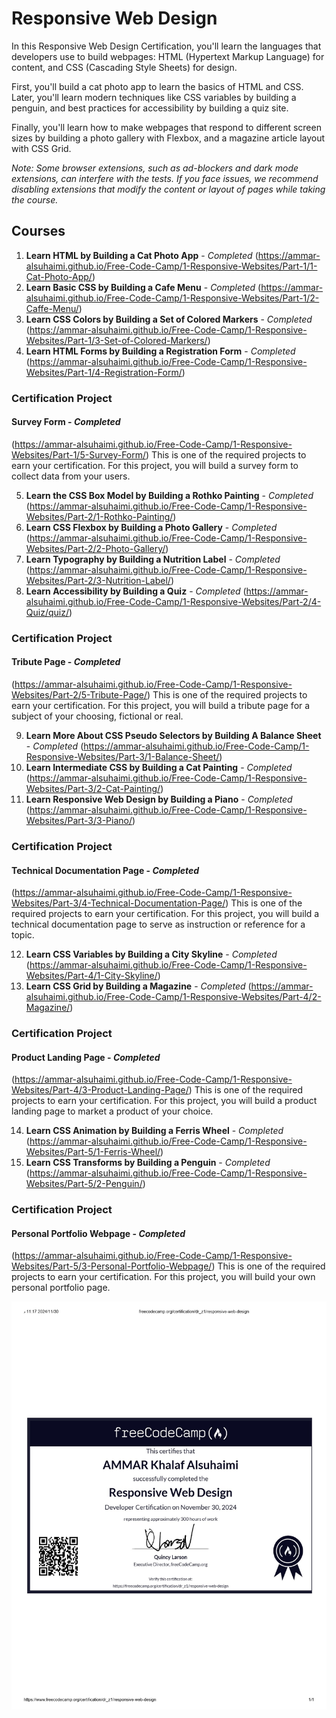 # Responsive Web Design

In this Responsive Web Design Certification, you'll learn the languages that developers use to build webpages: HTML (Hypertext Markup Language) for content, and CSS (Cascading Style Sheets) for design.

First, you'll build a cat photo app to learn the basics of HTML and CSS. Later, you'll learn modern techniques like CSS variables by building a penguin, and best practices for accessibility by building a quiz site.

Finally, you'll learn how to make webpages that respond to different screen sizes by building a photo gallery with Flexbox, and a magazine article layout with CSS Grid.

*Note: Some browser extensions, such as ad-blockers and dark mode extensions, can interfere with the tests. If you face issues, we recommend disabling extensions that modify the content or layout of pages while taking the course.*

## Courses

1. **Learn HTML by Building a Cat Photo App** - *Completed*
(https://ammar-alsuhaimi.github.io/Free-Code-Camp/1-Responsive-Websites/Part-1/1-Cat-Photo-App/)
2. **Learn Basic CSS by Building a Cafe Menu** - *Completed*
(https://ammar-alsuhaimi.github.io/Free-Code-Camp/1-Responsive-Websites/Part-1/2-Caffe-Menu/)
3. **Learn CSS Colors by Building a Set of Colored Markers** - *Completed*
(https://ammar-alsuhaimi.github.io/Free-Code-Camp/1-Responsive-Websites/Part-1/3-Set-of-Colored-Markers/)
4. **Learn HTML Forms by Building a Registration Form** - *Completed*
(https://ammar-alsuhaimi.github.io/Free-Code-Camp/1-Responsive-Websites/Part-1/4-Registration-Form/)

### Certification Project
#### Survey Form - *Completed*
(https://ammar-alsuhaimi.github.io/Free-Code-Camp/1-Responsive-Websites/Part-1/5-Survey-Form/)
This is one of the required projects to earn your certification. For this project, you will build a survey form to collect data from your users.

5. **Learn the CSS Box Model by Building a Rothko Painting** - *Completed*
(https://ammar-alsuhaimi.github.io/Free-Code-Camp/1-Responsive-Websites/Part-2/1-Rothko-Painting/)
6. **Learn CSS Flexbox by Building a Photo Gallery** - *Completed*
(https://ammar-alsuhaimi.github.io/Free-Code-Camp/1-Responsive-Websites/Part-2/2-Photo-Gallery/)
7. **Learn Typography by Building a Nutrition Label** - *Completed*
(https://ammar-alsuhaimi.github.io/Free-Code-Camp/1-Responsive-Websites/Part-2/3-Nutrition-Label/)
8. **Learn Accessibility by Building a Quiz** - *Completed*
(https://ammar-alsuhaimi.github.io/Free-Code-Camp/1-Responsive-Websites/Part-2/4-Quiz/quiz/)


### Certification Project
#### Tribute Page - *Completed*
(https://ammar-alsuhaimi.github.io/Free-Code-Camp/1-Responsive-Websites/Part-2/5-Tribute-Page/)
This is one of the required projects to earn your certification. For this project, you will build a tribute page for a subject of your choosing, fictional or real.

9. **Learn More About CSS Pseudo Selectors by Building A Balance Sheet** - *Completed*
(https://ammar-alsuhaimi.github.io/Free-Code-Camp/1-Responsive-Websites/Part-3/1-Balance-Sheet/)
10. **Learn Intermediate CSS by Building a Cat Painting** - *Completed*
(https://ammar-alsuhaimi.github.io/Free-Code-Camp/1-Responsive-Websites/Part-3/2-Cat-Painting/)
11. **Learn Responsive Web Design by Building a Piano** - *Completed*
(https://ammar-alsuhaimi.github.io/Free-Code-Camp/1-Responsive-Websites/Part-3/3-Piano/)

### Certification Project
#### Technical Documentation Page - *Completed*
(https://ammar-alsuhaimi.github.io/Free-Code-Camp/1-Responsive-Websites/Part-3/4-Technical-Documentation-Page/)
This is one of the required projects to earn your certification. For this project, you will build a technical documentation page to serve as instruction or reference for a topic.

12. **Learn CSS Variables by Building a City Skyline** - *Completed*
(https://ammar-alsuhaimi.github.io/Free-Code-Camp/1-Responsive-Websites/Part-4/1-City-Skyline/)
13. **Learn CSS Grid by Building a Magazine** - *Completed*
(https://ammar-alsuhaimi.github.io/Free-Code-Camp/1-Responsive-Websites/Part-4/2-Magazine/)

### Certification Project
#### Product Landing Page - *Completed*
(https://ammar-alsuhaimi.github.io/Free-Code-Camp/1-Responsive-Websites/Part-4/3-Product-Landing-Page/)
This is one of the required projects to earn your certification. For this project, you will build a product landing page to market a product of your choice.

14. **Learn CSS Animation by Building a Ferris Wheel** - *Completed*
(https://ammar-alsuhaimi.github.io/Free-Code-Camp/1-Responsive-Websites/Part-5/1-Ferris-Wheel/)
15. **Learn CSS Transforms by Building a Penguin** - *Completed*
(https://ammar-alsuhaimi.github.io/Free-Code-Camp/1-Responsive-Websites/Part-5/2-Penguin/)
### Certification Project
#### Personal Portfolio Webpage - *Completed*
(https://ammar-alsuhaimi.github.io/Free-Code-Camp/1-Responsive-Websites/Part-5/3-Personal-Portfolio-Webpage/)
This is one of the required projects to earn your certification. For this project, you will build your own personal portfolio page.


![RWS D.JPEG](https://github.com/ammar-alsuhaimi/Free-Code-Camp/blob/6e78883e7a19efe3599151fe13d9b0ee3901a78d/RWS%20D.jpeg)
